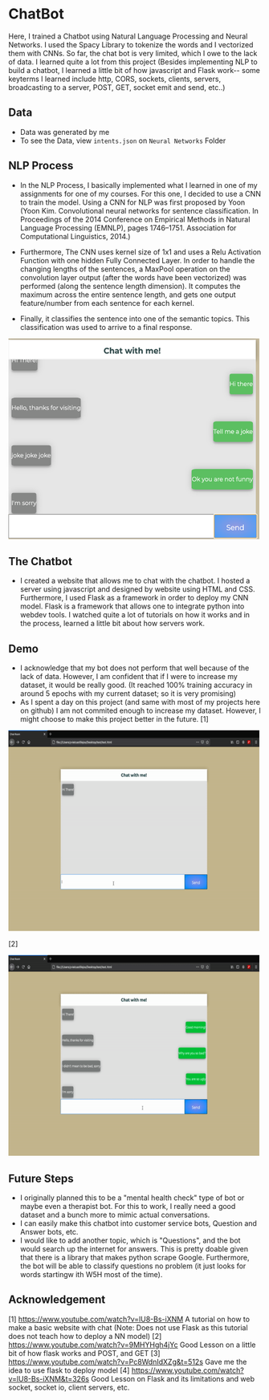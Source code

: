 # ChatBot
Here, I trained a Chatbot using Natural Language Processing and Neural Networks. I used the Spacy Library to tokenize the words and I vectorized them with CNNs. So far, the chat bot is very limited, which I owe to the lack of data. I learned quite a lot from this project (Besides implementing NLP to build a chatbot, I learned a little bit of how javascript and Flask work-- some keyterms I learned include http, CORS, sockets, clients, servers, broadcasting to a server, POST, GET, socket emit and send, etc..)
## Data
- Data was generated by me 
- To see the Data, view  ```intents.json``` on ``Neural Networks`` Folder
## NLP Process

- In the NLP Process, I basically implemented what I learned in one of my assignments for one of my courses. For this one, I decided to use a CNN to train the model. Using a CNN for NLP was first proposed by Yoon (Yoon Kim. Convolutional neural networks for sentence classification. In Proceedings of the 2014 Conference on Empirical Methods in Natural Language Processing (EMNLP), pages 1746–1751. Association for Computational Linguistics, 2014.)

- Furthermore, The CNN uses kernel size of 1x1 and uses a Relu Activation Function with one hidden Fully Connected Layer. In order to handle the changing lengths of the sentences, a MaxPool operation on the convolution layer output (after the words have been vectorized) was performed (along the sentence length dimension). It computes the maximum across the entire sentence length, and gets one output feature/number from each sentence for each kernel. 

- Finally, it classifies the sentence into one of the semantic topics. This classification was used to arrive to a final response.

<img src = "https://github.com/yvielcastillejos/ChatBot/blob/main/Images/Screen%20Shot%202020-11-13%20at%206.35.18%20AM.png" width = 500 height= 400>

## The Chatbot

- I created a website that allows me to chat with the chatbot. I hosted a server using javascript and designed by website using HTML and CSS. Furthermore, I used Flask as a framework in order to deploy my CNN model. Flask is a framework that allows one to integrate python into webdev tools. I watched quite a lot of tutorials on how it works and in the process, learned a little bit about how servers work.

## Demo

- I acknowledge that my bot does not perform that well because of the lack of data. However, I am confident that if I were to increase my dataset, it would be really good. (It reached 100% training accuracy in around 5 epochs with my current dataset; so it is very promising)
- As I spent a day on this project (and same with most of my projects here on github) I am not commited enough to increase my dataset. However, I might choose to make this project better in the future.
[1]

<img src = "https://github.com/yvielcastillejos/ChatBot/blob/main/Images/Firstchat.gif" width = 500 height= 400>

[2]

<img src ="https://github.com/yvielcastillejos/ChatBot/blob/main/Images/SecondChat.gif" width = 500 height= 400>


## Future Steps
- I originally planned this to be a "mental health check" type of bot or maybe even a therapist bot. For this to work, I really need a good dataset and a bunch more to mimic actual conversations. 
- I can easily make this chatbot into customer service bots, Question and Answer bots, etc.
- I would like to add another topic, which is "Questions", and the bot would search up the internet for answers. This is pretty doable given that there is a library that makes python scrape Google. Furthermore, the bot will be able to classify questions no problem (it just looks for words startingw ith W5H most of the time).

## Acknowledgement
[1]  https://www.youtube.com/watch?v=lU8-Bs-iXNM A tutorial on how to make a basic website with chat (Note: Does not use Flask as this tutorial does not teach how to deploy a NN model)
[2] https://www.youtube.com/watch?v=9MHYHgh4jYc Good Lesson on a little bit of how flask works and POST, and GET
[3] https://www.youtube.com/watch?v=Pc8WdnIdXZg&t=512s Gave me the idea to use flask to deploy model
[4] https://www.youtube.com/watch?v=lU8-Bs-iXNM&t=326s Good Lesson on Flask and its limitations and web socket, socket io, client servers, etc.
